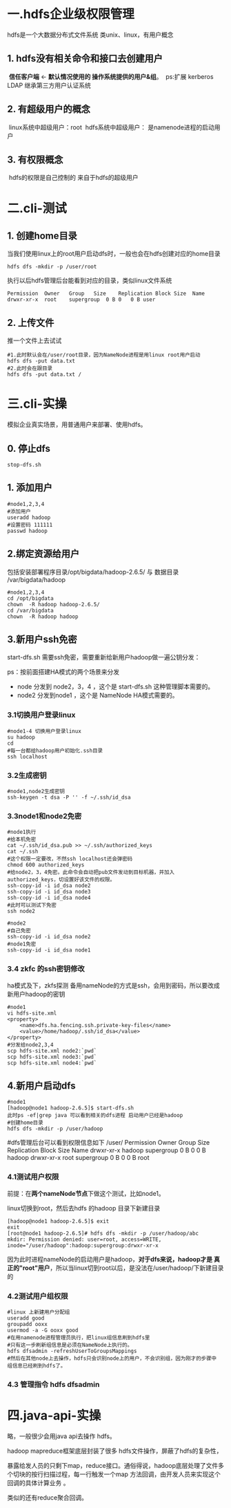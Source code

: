 # 一.hdfs企业级权限管理

hdfs是一个大数据分布式文件系统
类unix、linux，有用户概念

## 1. hdfs没有相关命令和接口去创建用户

​	**信任客户端** <- **默认情况使用的 操作系统提供的用户&组**。
​	ps:扩展 kerberos LDAP  继承第三方用户认证系统

## 2. 有超级用户的概念

​	linux系统中超级用户：root
​	hdfs系统中超级用户： 是namenode进程的启动用户

## 3. 有权限概念

​	hdfs的权限是自己控制的 来自于hdfs的超级用户

# 二.cli-测试

## 1. 创建home目录

当我们使用linux上的root用户启动dfs时，一般也会在hdfs创建对应的home目录

```
hdfs dfs -mkdir -p /user/root
```

执行以后hdfs管理后台能看到对应的目录，类似linux文件系统

```
Permission	Owner	Group	Size	Replication	Block Size	Name
drwxr-xr-x	root	supergroup	0 B	0	0 B	user
```

## 2. 上传文件

推一个文件上去试试

```
#1.此时默认会在/user/root目录，因为NameNode进程是用linux root用户启动
hdfs dfs -put data.txt
#2.此时会在跟目录
hdfs dfs -put data.txt /
```

# 三.cli-实操

模拟企业真实场景，用普通用户来部署、使用hdfs。

## 0. 停止dfs

```
stop-dfs.sh
```

## 1. 添加用户

```
#node1,2,3,4
#添加用户
useradd hadoop
#设置密码 111111 
passwd hadoop
```

## 2.绑定资源给用户

包括安装部署程序目录/opt/bigdata/hadoop-2.6.5/ 与 数据目录 /var/bigdata/hadoop

```
#node1,2,3,4
cd /opt/bigdata
chown  -R hadoop hadoop-2.6.5/
cd /var/bigdata
chown  -R hadoop hadoop

```

## 3.新用户ssh免密

start-dfs.sh 需要ssh免密，需要重新给新用户hadoop做一遍公钥分发：

ps：按前面搭建HA模式的两个场景来分发 

- node 分发到 node2，3，4 ，这个是 start-dfs.sh 这种管理脚本需要的。
- node2 分发到node1 ，这个是 NameNode HA模式需要的。

### 3.1切换用户登录linux

```
#node1-4 切换用户登录linux
su hadoop
cd 
#每一台都给hadoop用户初始化.ssh目录
ssh localhost

```

### 3.2生成密钥

```
#node1,node2生成密钥
ssh-keygen -t dsa -P '' -f ~/.ssh/id_dsa
```

### 3.3node1和node2免密

```
#node1执行
#给本机免密
cat ~/.ssh/id_dsa.pub >> ~/.ssh/authorized_keys
cat ~/.ssh
#这个权限一定要改，不然ssh localhost还会弹密码
chmod 600 authorized_keys
#给node2，3，4免密。此命令会自动把pub文件发动到目标机器，并加入authorized_keys，切设置好该文件的权限。
ssh-copy-id -i id_dsa node2
ssh-copy-id -i id_dsa node3
ssh-copy-id -i id_dsa node4
#此时可以测试下免密
ssh node2

```

```
#node2
#自己免密
ssh-copy-id -i id_dsa node2
#node1免密
ssh-copy-id -i id_dsa node1

```

### 3.4 zkfc 的ssh密钥修改

ha模式及下，zkfs探测 备用nameNode的方式是ssh，会用到密码，所以要改成新用户hadoop的密钥

```
#node1
vi hdfs-site.xml
<property>
	<name>dfs.ha.fencing.ssh.private-key-files</name>
	<value>/home/hadoop/.ssh/id_dsa</value>
</property>
#分发给node2,3,4
scp hdfs-site.xml node2:`pwd`
scp hdfs-site.xml node3:`pwd`
scp hdfs-site.xml node4:`pwd`

```

## 4.新用户启动dfs

```
#node1
[hadoop@node1 hadoop-2.6.5]$ start-dfs.sh
此时ps -ef|grep java 可以看到相关的dfs进程 启动用户已经是hadoop
#创建home目录
hdfs dfs -mkdir -p /user/hadoop

```

#dfs管理后台可以看到权限信息如下
/user/
Permission	Owner	Group	Size	Replication	Block Size	Name
drwxr-xr-x	hadoop	supergroup	0 B	0	0 B	hadoop
drwxr-xr-x	root	supergroup	0 B	0	0 B	root

### 4.1测试用户权限

前提：在**两个nameNode节点**下做这个测试，比如node1。 

linux切换到root，然后去hdfs 的hadoop 目录下新建目录

```
[hadoop@node1 hadoop-2.6.5]$ exit
exit
[root@node1 hadoop-2.6.5]# hdfs dfs -mkdir -p /user/hadoop/abc
mkdir: Permission denied: user=root, access=WRITE, inode="/user/hadoop":hadoop:supergroup:drwxr-xr-x

```

因为此时进程nameNode的启动用户是hadoop，**对于dfs来说，hadoop才是 真正的"root"用户**，所以当linux切到root以后，是没法在/user/hadoop/下新建目录的

### 4.2测试用户组权限

```
#linux 上新建用户分配组
useradd good
groupadd ooxx
usermod -a -G ooxx good
#在用namenode进程管理员执行，把linux组信息刷到hdfs里
#只有这一步刷新组信息是必须在NameNode上执行的。
hdfs dfsadmin -refreshUserToGroupsMappings
#然后在其他node上去操作，hdfs只会识别node上的用户，不会识别组，因为刚才的步骤中 组信息已经刷到hdfs了。
```

### 4.3 管理指令 hdfs dfsadmin

# 四.java-api-实操

略，一般很少会用java api去操作 hdfs。

hadoop mapreduce框架底层封装了很多 hdfs文件操作，屏蔽了hdfs的复杂性，

暴露给发人员的只剩下map，reduce接口。通俗得说，hadoop底层处理了文件多个切块的按行扫描过程，每一行触发一个map 方法回调，由开发人员来实现这个回调的具体计算业务 。

类似的还有reduce聚合回调。